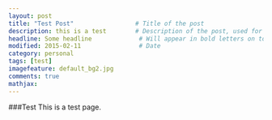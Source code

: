 ```yaml
---
layout: post
title: "Test Post"                 # Title of the post
description: this is a test        # Description of the post, used for Facebook Opengraph & Twitter
headline: Some headline             # Will appear in bold letters on top of the post
modified: 2015-02-11                # Date
category: personal
tags: [test]
imagefeature: default_bg2.jpg
comments: true
mathjax:
---
```


###Test
This is a test page.




